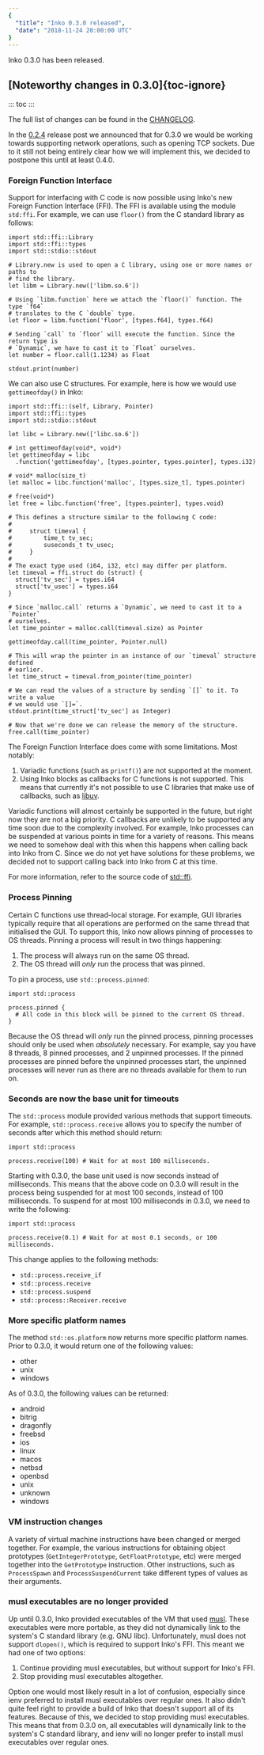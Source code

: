 ```yaml
---
{
  "title": "Inko 0.3.0 released",
  "date": "2018-11-24 20:00:00 UTC"
}
---
```

<!-- vale off -->

Inko 0.3.0 has been released.

## [Noteworthy changes in 0.3.0]{toc-ignore}

::: toc
:::

The full list of changes can be found in the [CHANGELOG][changelog].

In the [0.2.4][0.2.4 release] release post we announced that for 0.3.0 we would
be working towards supporting network operations, such as opening TCP sockets.
Due to it still not being entirely clear how we will implement this, we decided
to postpone this until at least 0.4.0.

### Foreign Function Interface

Support for interfacing with C code is now possible using Inko's new Foreign
Function Interface (FFI). The FFI is available using the module `std:ffi`. For
example, we can use `floor()` from the C standard library as follows:

```inko
import std::ffi::Library
import std::ffi::types
import std::stdio::stdout

# Library.new is used to open a C library, using one or more names or paths to
# find the library.
let libm = Library.new(['libm.so.6'])

# Using `libm.function` here we attach the `floor()` function. The type `f64`
# translates to the C `double` type.
let floor = libm.function('floor', [types.f64], types.f64)

# Sending `call` to `floor` will execute the function. Since the return type is
# `Dynamic`, we have to cast it to `Float` ourselves.
let number = floor.call(1.1234) as Float

stdout.print(number)
```

We can also use C structures. For example, here is how we would use
`gettimeofday()` in Inko:

```inko
import std::ffi::(self, Library, Pointer)
import std::ffi::types
import std::stdio::stdout

let libc = Library.new(['libc.so.6'])

# int gettimeofday(void*, void*)
let gettimeofday = libc
  .function('gettimeofday', [types.pointer, types.pointer], types.i32)

# void* malloc(size_t)
let malloc = libc.function('malloc', [types.size_t], types.pointer)

# free(void*)
let free = libc.function('free', [types.pointer], types.void)

# This defines a structure similar to the following C code:
#
#     struct timeval {
#         time_t tv_sec;
#         suseconds_t tv_usec;
#     }
#
# The exact type used (i64, i32, etc) may differ per platform.
let timeval = ffi.struct do (struct) {
  struct['tv_sec'] = types.i64
  struct['tv_usec'] = types.i64
}

# Since `malloc.call` returns a `Dynamic`, we need to cast it to a `Pointer`
# ourselves.
let time_pointer = malloc.call(timeval.size) as Pointer

gettimeofday.call(time_pointer, Pointer.null)

# This will wrap the pointer in an instance of our `timeval` structure defined
# earlier.
let time_struct = timeval.from_pointer(time_pointer)

# We can read the values of a structure by sending `[]` to it. To write a value
# we would use `[]=`.
stdout.print(time_struct['tv_sec'] as Integer)

# Now that we're done we can release the memory of the structure.
free.call(time_pointer)
```

The Foreign Function Interface does come with some limitations. Most notably:

1. Variadic functions (such as `printf()`) are not supported at the moment.
1. Using Inko blocks as callbacks for C functions is not supported. This means
   that currently it's not possible to use C libraries that make use of
   callbacks, such as [libuv](https://libuv.org/).

Variadic functions will almost certainly be supported in the future, but right
now they are not a big priority. C callbacks are unlikely to be supported any
time soon due to the complexity involved. For example, Inko processes can be
suspended at various points in time for a variety of reasons. This means we need
to somehow deal with this when this happens when calling back into Inko from C.
Since we do not yet have solutions for these problems, we decided not to support
calling back into Inko from C at this time.

For more information, refer to the source code of [std::ffi][std-ffi].

### Process Pinning

Certain C functions use thread-local storage. For example, GUI libraries
typically require that all operations are performed on the same thread that
initialised the GUI. To support this, Inko now allows pinning of processes to OS
threads. Pinning a process will result in two things happening:

1. The process will always run on the same OS thread.
1. The OS thread will _only_ run the process that was pinned.

To pin a process, use `std::process.pinned`:

```inko
import std::process

process.pinned {
  # All code in this block will be pinned to the current OS thread.
}
```

Because the OS thread will _only_ run the pinned process, pinning processes
should only be used when _absolutely_ necessary. For example, say you have 8
threads, 8 pinned processes, and 2 unpinned processes. If the pinned processes
are pinned before the unpinned processes start, the unpinned processes will
never run as there are no threads available for them to run on.

### Seconds are now the base unit for timeouts

The `std::process` module provided various methods that support timeouts. For
example, `std::process.receive` allows you to specify the number of seconds
after which this method should return:

```inko
import std::process

process.receive(100) # Wait for at most 100 milliseconds.
```

Starting with 0.3.0, the base unit used is now seconds instead of milliseconds.
This means that the above code on 0.3.0 will result in the process being
suspended for at most 100 seconds, instead of 100 milliseconds. To suspend for
at most 100 milliseconds in 0.3.0, we need to write the following:

```inko
import std::process

process.receive(0.1) # Wait for at most 0.1 seconds, or 100 milliseconds.
```

This change applies to the following methods:

- `std::process.receive_if`
- `std::process.receive`
- `std::process.suspend`
- `std::process::Receiver.receive`

### More specific platform names

The method `std::os.platform` now returns more specific platform names. Prior to
0.3.0, it would return one of the following values:

- other
- unix
- windows

As of 0.3.0, the following values can be returned:

- android
- bitrig
- dragonfly
- freebsd
- ios
- linux
- macos
- netbsd
- openbsd
- unix
- unknown
- windows

### VM instruction changes

A variety of virtual machine instructions have been changed or merged together.
For example, the various instructions for obtaining object prototypes
(`GetIntegerPrototype`, `GetFloatPrototype`, etc) were merged together into the
`GetPrototype` instruction. Other instructions, such as `ProcessSpawn` and
`ProcessSuspendCurrent` take different types of values as their arguments.

### musl executables are no longer provided

Up until 0.3.0, Inko provided executables of the VM that used
[musl](https://www.musl-libc.org/). These executables were more portable, as
they did not dynamically link to the system's C standard library (e.g. GNU
libc).  Unfortunately, musl does not support `dlopen()`, which is required to
support Inko's FFI. This meant we had one of two options:

1. Continue providing musl executables, but without support for Inko's FFI.
1. Stop providing musl executables altogether.

Option one would most likely result in a lot of confusion, especially since ienv
preferred to install musl executables over regular ones. It also didn't quite
feel right to provide a build of Inko that doesn't support all of its features.
Because of this, we decided to stop providing musl executables. This means that
from 0.3.0 on, all executables will dynamically link to the system's C standard
library, and ienv will no longer prefer to install musl executables over regular
ones.

[changelog]: https://github.com/inko-lang/inko/blob/v0.3.0/CHANGELOG.md#030---november-25-2018
[std-ffi]: https://github.com/inko-lang/inko/blob/7dc4d1c3b1f91640eb9861dc507314e3ed1e86fd/runtime/src/std/ffi.inko
[0.2.4 release]: /news/inko-0-2-4-released/
